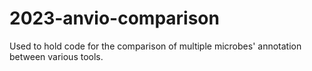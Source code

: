 # 2023-anvio-comparison
Used to hold code for the comparison of multiple microbes' annotation between various tools.
